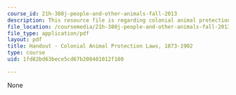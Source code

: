 ```yaml
---
course_id: 21h-380j-people-and-other-animals-fall-2013
description: This resource file is regarding colonial animal protection laws, 1873.
file_location: /coursemedia/21h-380j-people-and-other-animals-fall-2013/1fd82bd63bece5cd67b208401012f180_MIT21H_380F13_laws.pdf
file_type: application/pdf
layout: pdf
title: Handout - Colonial Animal Protection Laws, 1873-1902
type: course
uid: 1fd82bd63bece5cd67b208401012f180

---
```

None